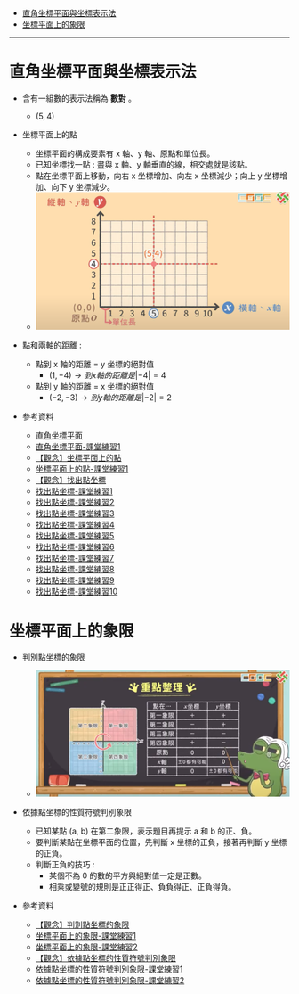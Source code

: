 * [直角坐標平面與坐標表示法](#直角坐標平面與坐標表示法)
* [坐標平面上的象限](#坐標平面上的象限)

---

# 直角坐標平面與坐標表示法

- 含有一組數的表示法稱為 **數對** 。
	- $(5, 4)$

- 坐標平面上的點
  - 坐標平面的構成要素有 x 軸、y 軸、原點和單位長。
  - 已知坐標找一點 : 畫與 x 軸、y 軸垂直的線，相交處就是該點。
  - 點在坐標平面上移動，向右 x 坐標增加、向左 x 坐標減少；向上 y 坐標增加、向下 y 坐標減少。
  - ![坐標平面上的點-康軒版](https://github.com/aquariusCCA/mathematics/blob/main/%E5%88%9D%E4%B8%80%E6%95%B8%E5%AD%B8/%E7%9B%B4%E8%A7%92%E5%9D%90%E6%A8%99%E8%88%87%E4%BA%8C%E5%85%83%E4%B8%80%E6%AC%A1%E6%96%B9%E7%A8%8B%E5%BC%8F%E7%9A%84%E5%9C%96%E5%BD%A2/images/%E5%9D%90%E6%A8%99%E5%B9%B3%E9%9D%A2%E4%B8%8A%E7%9A%84%E9%BB%9E-%E5%BA%B7%E8%BB%92%E7%89%88.png?raw=true "坐標平面上的點-康軒版")

- 點和兩軸的距離 :
  - 點到 x 軸的距離 = y 坐標的絕對值
    - $(1, -4) \to 到 x 軸的距離是 |-4| = 4$
  - 點到 y 軸的距離 = x 坐標的絕對值
    - $(-2, -3) \to 到 y 軸的距離是 |-2| = 2$

- 參考資料
  - [直角坐標平面](https://www.junyiacademy.org/article/80d0356e60d24dcdaf359e2a497a123d "直角坐標平面")
  - [直角坐標平面-課堂練習1](https://www.junyiacademy.org/article/2bcc9d0c99e64685911c2f2c2dda8625 "直角坐標平面-課堂練習1")
  - [【觀念】坐標平面上的點](https://www.youtube.com/watch?v=cpQhyTXAuTo "【觀念】坐標平面上的點")
  - [坐標平面上的點-課堂練習1](https://www.junyiacademy.org/article/689a014f639a4c268028209be1efffc0 "坐標平面上的點-課堂練習1")
  - [【觀念】找出點坐標](https://www.youtube.com/watch?v=HppXHy2YsT0 "【觀念】找出點坐標")
  - [找出點坐標-課堂練習1](https://www.junyiacademy.org/article/a57527382112443cac683d566b8bc945 "找出點坐標-課堂練習1")
  - [找出點坐標-課堂練習2](https://www.junyiacademy.org/article/8c2aff65c10342dc8d43f9ae3e9c4ecd "找出點坐標-課堂練習2")
  - [找出點坐標-課堂練習3](https://www.junyiacademy.org/article/35bd81f8b4434efe8e99a6bdacfc22aa "找出點坐標-課堂練習3")
  - [找出點坐標-課堂練習4](https://www.junyiacademy.org/article/a2233b29c87345748bac622f47af2c19 "找出點坐標-課堂練習4")
  - [找出點坐標-課堂練習5](https://www.junyiacademy.org/article/5b80a22819df4f20b6753f9197a9387c "找出點坐標-課堂練習5")
  - [找出點坐標-課堂練習6](https://www.junyiacademy.org/article/026cd072bb7548eb90a541919cdc839c "找出點坐標-課堂練習6")
  - [找出點坐標-課堂練習7](https://www.junyiacademy.org/article/815bcd8f69f24385bca9b4dbad710186 "找出點坐標-課堂練習7")
  - [找出點坐標-課堂練習8](https://www.junyiacademy.org/article/90a6a913a299485a85dfa9ea1493d9fa "找出點坐標-課堂練習8")
  - [找出點坐標-課堂練習9](https://www.junyiacademy.org/article/069c77e72d524b1fb0ccd139379eb236 "找出點坐標-課堂練習9")
  - [找出點坐標-課堂練習10](https://www.junyiacademy.org/article/b47f9f43468e4e888a9241c6a65f0574 "找出點坐標-課堂練習10")

# 坐標平面上的象限

- 判別點坐標的象限
  - ![判別點坐標的象限-康軒版](https://github.com/aquariusCCA/mathematics/blob/main/%E5%88%9D%E4%B8%80%E6%95%B8%E5%AD%B8/%E7%9B%B4%E8%A7%92%E5%9D%90%E6%A8%99%E8%88%87%E4%BA%8C%E5%85%83%E4%B8%80%E6%AC%A1%E6%96%B9%E7%A8%8B%E5%BC%8F%E7%9A%84%E5%9C%96%E5%BD%A2/images/%E5%88%A4%E5%88%A5%E9%BB%9E%E5%9D%90%E6%A8%99%E7%9A%84%E8%B1%A1%E9%99%90-%E5%BA%B7%E8%BB%92%E7%89%88.png?raw=true "判別點坐標的象限-康軒版")

- 依據點坐標的性質符號判別象限
	- 已知某點 (a, b) 在第二象限，表示題目再提示 a 和 b 的正、負。
	- 要判斷某點在坐標平面的位置，先判斷 x 坐標的正負，接著再判斷 y 坐標的正負。
	- 判斷正負的技巧 :
		- 某個不為 0 的數的平方與絕對值一定是正數。
		- 相乘或變號的規則是正正得正、負負得正、正負得負。

- 參考資料
  - [【觀念】判別點坐標的象限](https://www.youtube.com/watch?v=cD5Nym5leuQ "【觀念】判別點坐標的象限")
  - [坐標平面上的象限-課堂練習1](https://www.junyiacademy.org/article/ac79671f4da345b9a17b29936f687000 "坐標平面上的象限-課堂練習1")
  - [坐標平面上的象限-課堂練習2](https://www.junyiacademy.org/article/e966c11c041f48519f3059fec8a3c3a9 "坐標平面上的象限-課堂練習2")
  - [【觀念】依據點坐標的性質符號判別象限](https://www.youtube.com/watch?v=2KXCXfcFnLs "【觀念】依據點坐標的性質符號判別象限")
  - [依據點坐標的性質符號判別象限-課堂練習1](https://www.junyiacademy.org/article/0fc0fa5c556847468de7b54c9b104fae "依據點坐標的性質符號判別象限-課堂練習1")
  - [依據點坐標的性質符號判別象限-課堂練習2](https://www.junyiacademy.org/article/1d290cc4fdc14ab1949d5bcebd72b686 "依據點坐標的性質符號判別象限-課堂練習2")